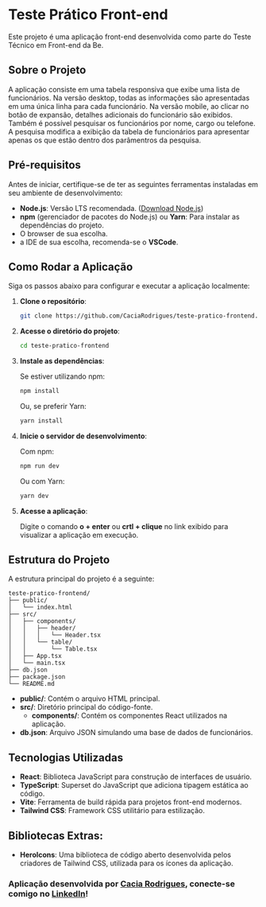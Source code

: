 # Teste Prático Front-end

Este projeto é uma aplicação front-end desenvolvida como parte do Teste Técnico em Front-end da Be.

## Sobre o Projeto

A aplicação consiste em uma tabela responsiva que exibe uma lista de funcionários. Na versão desktop, todas as informações são apresentadas em uma única linha para cada funcionário. Na versão mobile, ao clicar no botão de expansão, detalhes adicionais do funcionário são exibidos.
Também é possível pesquisar os funcionários por nome, cargo ou telefone. A pesquisa modifica a exibição da tabela de funcionários para apresentar apenas os que estão dentro dos parâmentros da pesquisa.

## Pré-requisitos

Antes de iniciar, certifique-se de ter as seguintes ferramentas instaladas em seu ambiente de desenvolvimento:

- **Node.js**: Versão LTS recomendada. ([Download Node.js](https://nodejs.org/))
- **npm** (gerenciador de pacotes do Node.js) ou **Yarn**: Para instalar as dependências do projeto.
- O browser de sua escolha.
- a IDE de sua escolha, recomenda-se o **VSCode**.

## Como Rodar a Aplicação

Siga os passos abaixo para configurar e executar a aplicação localmente:

1. **Clone o repositório**:

   ```bash
   git clone https://github.com/CaciaRodrigues/teste-pratico-frontend.git
   ```

2. **Acesse o diretório do projeto**:

   ```bash
   cd teste-pratico-frontend
   ```

3. **Instale as dependências**:

   Se estiver utilizando npm:

   ```bash
   npm install
   ```

   Ou, se preferir Yarn:

   ```bash
   yarn install
   ```

4. **Inicie o servidor de desenvolvimento**:

   Com npm:

   ```bash
   npm run dev
   ```

   Ou com Yarn:

   ```bash
   yarn dev
   ```

5. **Acesse a aplicação**:

   Digite o comando **o + enter** ou **crtl + clique** no link exibido para visualizar a aplicação em execução.

## Estrutura do Projeto

A estrutura principal do projeto é a seguinte:

```
teste-pratico-frontend/
├── public/
│   └── index.html
├── src/
│   ├── components/
│   │   ├── header/
│   │   │   └── Header.tsx
│   │   └── table/
│   │       └── Table.tsx
│   ├── App.tsx
│   └── main.tsx
├── db.json
├── package.json
└── README.md
```

- **public/**: Contém o arquivo HTML principal.
- **src/**: Diretório principal do código-fonte.
  - **components/**: Contém os componentes React utilizados na aplicação.
- **db.json**: Arquivo JSON simulando uma base de dados de funcionários.

## Tecnologias Utilizadas

- **React**: Biblioteca JavaScript para construção de interfaces de usuário.
- **TypeScript**: Superset do JavaScript que adiciona tipagem estática ao código.
- **Vite**: Ferramenta de build rápida para projetos front-end modernos.
- **Tailwind CSS**: Framework CSS utilitário para estilização.

## Bibliotecas Extras:
- **HeroIcons**: Uma biblioteca de código aberto desenvolvida pelos criadores de Tailwind CSS, utilizada para os ícones da aplicação. 

### Aplicação desenvolvida por <a href="https://github.com/CaciaRodrigues">Cacia Rodrigues</a>, conecte-se comigo no <a href="https://www.linkedin.com/in/caciarodrigues/">LinkedIn</a>!

